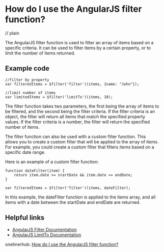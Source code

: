 # How do I use the AngularJS filter function?
// plain

The AngularJS filter function is used to filter an array of items based on a specific criteria. It can be used to filter items by a certain property, or to limit the number of items returned.

## Example code

```
//filter by property
var filteredItems = $filter('filter')(items, {name: "John"});

//limit number of items
var limitedItems = $filter('limitTo')(items, 10);
```

The filter function takes two parameters, the first being the array of items to be filtered, and the second being the filter criteria. If the filter criteria is an object, the filter will return all items that match the specified property values. If the filter criteria is a number, the filter will return the specified number of items.

The filter function can also be used with a custom filter function. This allows you to create a custom filter that will be applied to the array of items. For example, you could create a custom filter that filters items based on a specific date range.

Here is an example of a custom filter function:

```
function dateFilter(item) {
    return item.date >= startDate && item.date <= endDate;
}

var filteredItems = $filter('filter')(items, dateFilter);
```

In this example, the dateFilter function is applied to the items array, and all items with a date between the startDate and endDate are returned.

## Helpful links

- [AngularJS Filter Documentation](https://docs.angularjs.org/api/ng/filter/filter)
- [AngularJS LimitTo Documentation](https://docs.angularjs.org/api/ng/filter/limitTo)

onelinerhub: [How do I use the AngularJS filter function?](https://onelinerhub.com/angularjs/how-do-i-use-the-angularjs-filter-function)
